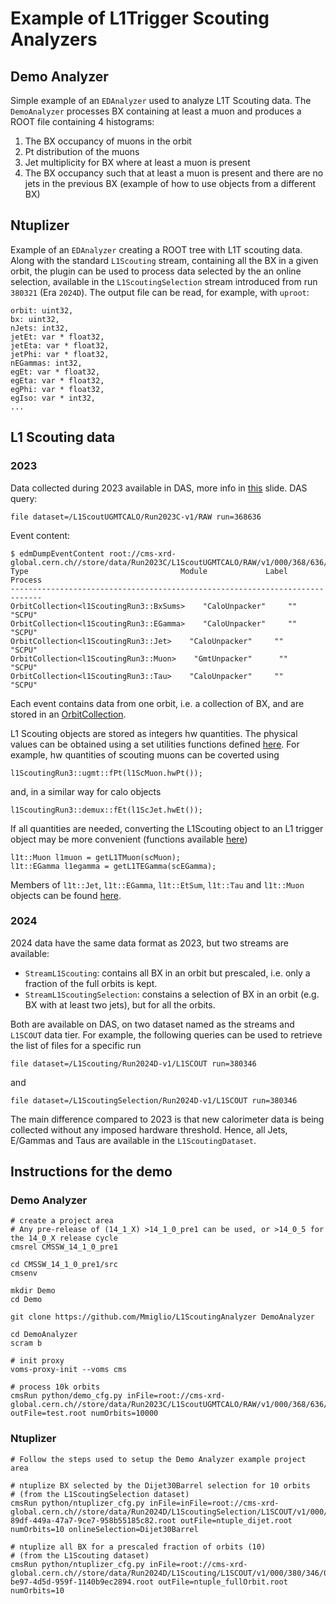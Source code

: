# Example of L1Trigger Scouting Analyzers

## Demo Analyzer
Simple example of an `EDAnalyzer` used to analyze L1T Scouting data.
The `DemoAnalyzer` processes BX containing at least a muon and produces a ROOT file containing 4 histograms:
1. The BX occupancy of muons in the orbit
2. Pt distribution of the muons
3. Jet multiplicity for BX where at least a muon is present
4. The BX occupancy such that at least a muon is present and there are no jets in the previous BX (example of how to use objects from a different BX)

## Ntuplizer

Example of an `EDAnalyzer` creating a ROOT tree with L1T scouting data.
Along with the standard `L1Scouting` stream, containing all the BX in a given orbit, the plugin can be used to process data selected by the an online selection, available in the `L1ScoutingSelection` stream introduced from run `380321` (Era `2024D`).
The output file can be read, for example, with `uproot`:
```
orbit: uint32,
bx: uint32,
nJets: int32,
jetEt: var * float32,
jetEta: var * float32,
jetPhi: var * float32,
nEGammas: int32,
egEt: var * float32,
egEta: var * float32,
egPhi: var * float32,
egIso: var * int32,
...
```

## L1 Scouting data

### 2023
Data collected during 2023 available in DAS, more info in [this](https://indico.cern.ch/event/1381539/contributions/5806977/attachments/2799342/4883215/L1scoutingdataavailability.pdf) slide.
DAS query:
```
file dataset=/L1ScoutUGMTCALO/Run2023C-v1/RAW run=368636
```

Event content:
```
$ edmDumpEventContent root://cms-xrd-global.cern.ch//store/data/Run2023C/L1ScoutUGMTCALO/RAW/v1/000/368/636/00000/run368636_ls0400.root
Type                                  Module             Label     Process   
-----------------------------------------------------------------------------
OrbitCollection<l1ScoutingRun3::BxSums>    "CaloUnpacker"     ""        "SCPU"    
OrbitCollection<l1ScoutingRun3::EGamma>    "CaloUnpacker"     ""        "SCPU"    
OrbitCollection<l1ScoutingRun3::Jet>    "CaloUnpacker"     ""        "SCPU"    
OrbitCollection<l1ScoutingRun3::Muon>    "GmtUnpacker"      ""        "SCPU"    
OrbitCollection<l1ScoutingRun3::Tau>    "CaloUnpacker"     ""        "SCPU"
```

Each event contains data from one orbit, i.e. a collection of BX, and are stored in an [OrbitCollection](https://github.com/cms-sw/cmssw/blob/master/DataFormats/L1Scouting/interface/OrbitCollection.h).

L1 Scouting objects are stored as integers hw quantities. The physical values can be obtained using a set utilities functions defined [here](https://github.com/cms-sw/cmssw/blob/master/L1TriggerScouting/Utilities/interface/conversion.h).
For example, hw quantities of scouting muons can be coverted using
```
l1ScoutingRun3::ugmt::fPt(l1ScMuon.hwPt());
```
and, in a similar way for calo objects
```
l1ScoutingRun3::demux::fEt(l1ScJet.hwEt());
```

If all quantities are needed, converting the L1Scouting object to an L1 trigger object may be more convenient (functions available [here](https://github.com/cms-sw/cmssw/blob/master/L1TriggerScouting/Utilities/interface/convertToL1TFormat.h))
```
l1t::Muon l1muon = getL1TMuon(scMuon);
l1t::EGamma l1egamma = getL1TEGamma(scEGamma);
```

Members of `l1t::Jet`, `l1t::EGamma`, `l1t::EtSum`, `l1t::Tau` and `l1t::Muon` objects can be found [here](https://github.com/cms-sw/cmssw/tree/master/DataFormats/L1Trigger/interface).

### 2024

2024 data have the same data format as 2023, but two streams are available: 
* `StreamL1Scouting`: contains all BX in an orbit but prescaled, i.e. only a fraction of the full orbits is kept.
* `StreamL1ScoutingSelection`: constains a selection of BX in an orbit (e.g. BX with at least two jets), but for all the orbits.

Both are available on DAS, on two dataset named as the streams and `L1SCOUT` data tier.
For example, the following queries can be used to retrieve the list of files for a specific run

```
file dataset=/L1Scouting/Run2024D-v1/L1SCOUT run=380346
```
and
```
file dataset=/L1ScoutingSelection/Run2024D-v1/L1SCOUT run=380346
```

The main difference compared to 2023 is that new calorimeter data is being collected without any imposed hardware threshold.
Hence, all Jets, E/Gammas and Taus are available in the `L1ScoutingDataset`. 

## Instructions for the demo

### Demo Analyzer
```
# create a project area
# Any pre-release of (14_1_X) >14_1_0_pre1 can be used, or >14_0_5 for the 14_0_X release cycle
cmsrel CMSSW_14_1_0_pre1 

cd CMSSW_14_1_0_pre1/src
cmsenv

mkdir Demo
cd Demo

git clone https://github.com/Mmiglio/L1ScoutingAnalyzer DemoAnalyzer

cd DemoAnalyzer
scram b

# init proxy
voms-proxy-init --voms cms

# process 10k orbits
cmsRun python/demo_cfg.py inFile=root://cms-xrd-global.cern.ch//store/data/Run2023C/L1ScoutUGMTCALO/RAW/v1/000/368/636/00000/run368636_ls0400.root outFile=test.root numOrbits=10000
```

### Ntuplizer
```
# Follow the steps used to setup the Demo Analyzer example project area

# ntuplize BX selected by the Dijet30Barrel selection for 10 orbits 
# (from the L1ScoutingSelection dataset)
cmsRun python/ntuplizer_cfg.py inFile=inFile=root://cms-xrd-global.cern.ch//store/data/Run2024D/L1ScoutingSelection/L1SCOUT/v1/000/380/346/00000/7c9d
89df-449a-47a7-9ce7-958b55185c82.root outFile=ntuple_dijet.root numOrbits=10 onlineSelection=Dijet30Barrel

# ntuplize all BX for a prescaled fraction of orbits (10)
# (from the L1Scouting dataset)
cmsRun python/ntuplizer_cfg.py inFile=root://cms-xrd-global.cern.ch//store/data/Run2024D/L1Scouting/L1SCOUT/v1/000/380/346/00000/ee9f4dfe-be97-4d5d-959f-1140b9ec2894.root outFile=ntuple_fullOrbit.root numOrbits=10
```
